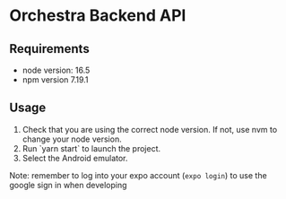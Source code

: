 # Orchestra Backend API

## Requirements

<ul>
<li>node version: 16.5</li>
<li>npm version 7.19.1</li>
</ul>

## Usage

<ol>
<li>Check that you are using the correct node version. If not, use nvm to change your node version.</li>
<li>Run `yarn start` to launch the project.</li>
<li>Select the Android emulator.</li>
</ol>

Note: remember to log into your expo account (`expo login`) to use the google sign in when developing